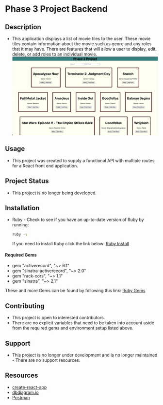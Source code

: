 # Phase 3 Project Backend

## Description

- This application displays a list of movie tiles to the user. These movie tiles contain information about the movie such as genre and any roles that it may have. There are features that will allow a user to display, edit, delete, or add roles to an individual movie.
  ![Load Page](/Screen%20Shot%202022-03-06%20at%204.18.03%20PM.png)

## Usage
- This project was created to supply a functional API with multiple routes for a React front end application.

## Project Status
- This project is no longer being developed. 

## Installation

- Ruby - Check to see if you have an up-to-date version of Ruby by running:
  ```bash
  ruby -v
  ```
  If you need to install Ruby click the link below:
    [Ruby Install](https://www.ruby-lang.org/en/documentation/installation/)

#### Required Gems
- gem "activerecord", "~> 6.1"
- gem "sinatra-activerecord", "~> 2.0"
- gem "rack-cors", "~> 1.1"
- gem "sinatra", "~> 2.1"

These and more Gems can be found by following this link: [Ruby Gems](https://rubygems.org)

## Contributing
- This project is open to interested contributors. 
- There are no explicit variables that need to be taken into account aside from the required gems and environment setup listed above.

## Support
- This project is no longer under development and is no longer maintained - There are no support resources.


## Resources

- [create-react-app][]
- [dbdiagram.io][]
- [Postman][postman download]

[create-react-app]: https://create-react-app.dev/docs/getting-started
[create repo]: https://docs.github.com/en/get-started/quickstart/create-a-repo
[dbdiagram.io]: https://dbdiagram.io/
[postman download]: https://www.postman.com/downloads/
[network tab]: https://developer.chrome.com/docs/devtools/network/
